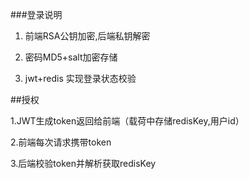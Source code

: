 
###登录说明

1. 前端RSA公钥加密,后端私钥解密

2. 密码MD5+salt加密存储

3. jwt+redis 实现登录状态校验


##授权

1.JWT生成token返回给前端（载荷中存储redisKey,用户id）

2.前端每次请求携带token

3.后端校验token并解析获取redisKey


